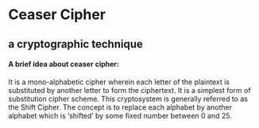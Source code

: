 <h1>Ceaser Cipher</h1>
<h2>a cryptographic technique</h2>

<h4>A brief idea about ceaser cipher:</h4>
It is a mono-alphabetic cipher wherein each letter of the plaintext is substituted by another letter to form the ciphertext. It is a simplest form of substitution cipher scheme.  This cryptosystem is generally referred to as the Shift Cipher. The concept is to replace each alphabet by another alphabet which is ‘shifted’ by some fixed number between 0 and 25.
